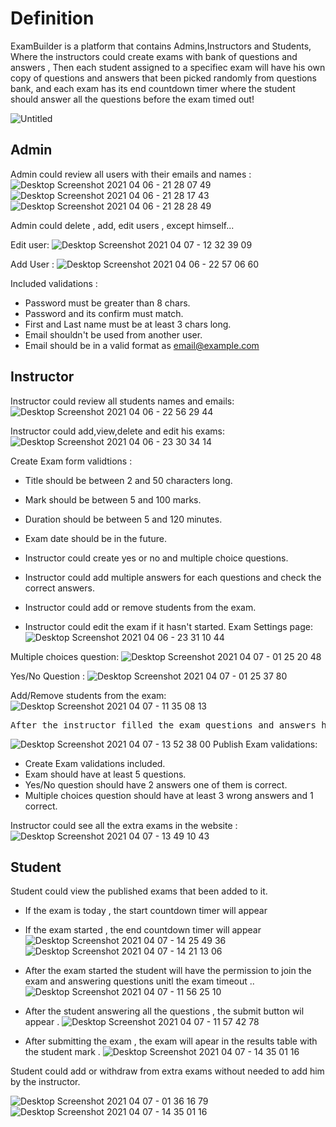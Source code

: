 <h1>Definition</h1>
ExamBuilder is a platform that contains Admins,Instructors and Students, Where the instructors could create exams with bank of questions and answers ,
Then each student assigned to a specifiec exam will have his own copy of questions and answers that been picked randomly from questions bank,
and each exam has its end countdown timer where the student should answer all the questions before the exam timed out!


![Untitled](https://user-images.githubusercontent.com/74168043/113865173-78b57f00-97b4-11eb-85b3-9102d7a9ea20.png)

<h2>Admin</h2>

Admin could review all users with their emails and names :
![Desktop Screenshot 2021 04 06 - 21 28 07 49](https://user-images.githubusercontent.com/74168043/113844215-ed7cbf00-979c-11eb-8428-bcfaa10a1a99.png)
![Desktop Screenshot 2021 04 06 - 21 28 17 43](https://user-images.githubusercontent.com/74168043/113844235-f1a8dc80-979c-11eb-9fda-a66941db2c73.png)
![Desktop Screenshot 2021 04 06 - 21 28 28 49](https://user-images.githubusercontent.com/74168043/113844248-f40b3680-979c-11eb-8b88-0520b891575b.png)

Admin could delete , add, edit users , except himself...

Edit user:
![Desktop Screenshot 2021 04 07 - 12 32 39 09](https://user-images.githubusercontent.com/74168043/113844692-6f6ce800-979d-11eb-8321-5da12c390261.png)

Add User :
![Desktop Screenshot 2021 04 06 - 22 57 06 60](https://user-images.githubusercontent.com/74168043/113844834-94f9f180-979d-11eb-9452-3283632f4430.png)

 Included validations :
- Password must be greater than 8 chars.
- Password and its confirm must match.
- First and Last name must be at least 3 chars long.
- Email shouldn't be used from another user.
- Email should be in a valid format as email@example.com

<h2>Instructor</h2>

Instructor could review all students names and emails:
![Desktop Screenshot 2021 04 06 - 22 56 29 44](https://user-images.githubusercontent.com/74168043/113845779-86600a00-979e-11eb-930f-1ab6532a821c.png)

Instructor could add,view,delete and edit his exams:
![Desktop Screenshot 2021 04 06 - 23 30 34 14](https://user-images.githubusercontent.com/74168043/113847322-089cfe00-97a0-11eb-91f4-e6aa8cf2c8e3.png)

Create Exam form validtions :
 - Title should be between 2 and 50 characters long.
 - Mark should be between 5 and 100 marks.
 - Duration should be between 5 and 120 minutes.
 - Exam date should be in the future.

- Instructor could create yes or no and multiple choice questions.
- Instructor could add multiple answers for each questions and check the correct answers.
- Instructor could add or remove students from the exam.
- Instructor could edit the exam if it hasn't started.
Exam Settings page:
![Desktop Screenshot 2021 04 06 - 23 31 10 44](https://user-images.githubusercontent.com/74168043/113850087-c6c18700-97a2-11eb-8706-db75bf821dd4.png)

Multiple choices question:
![Desktop Screenshot 2021 04 07 - 01 25 20 48](https://user-images.githubusercontent.com/74168043/113853607-8401ae00-97a6-11eb-9d72-3b119f18a985.png)

Yes/No Question :
![Desktop Screenshot 2021 04 07 - 01 25 37 80](https://user-images.githubusercontent.com/74168043/113853760-b57a7980-97a6-11eb-984c-a9ef5dc9f87c.png)

Add/Remove students from the exam:
![Desktop Screenshot 2021 04 07 - 11 35 08 13](https://user-images.githubusercontent.com/74168043/113854011-07230400-97a7-11eb-8557-3b0928c915a0.png)

<pre>After the instructor filled the exam questions and answers he could publish the exam so it could be shown by students</pre>
![Desktop Screenshot 2021 04 07 - 13 52 38 00](https://user-images.githubusercontent.com/74168043/113855301-8d8c1580-97a8-11eb-83d8-22ed095fd53b.png)
Publish Exam validations:
- Create Exam validations included.
- Exam should have at least 5 questions.
- Yes/No question should have 2 answers one of them is correct.
- Multiple choices question should have at least 3 wrong answers and 1 correct.

Instructor could see all the extra exams in the website :
![Desktop Screenshot 2021 04 07 - 13 49 10 43](https://user-images.githubusercontent.com/74168043/113854977-28d0bb00-97a8-11eb-93b5-4fdf1c187985.png)

<h2>Student</h2>

Student could view the published exams that been added to it.
 * If the exam is today , the start countdown timer will appear
 * If the exam started , the end countdown timer will appear
![Desktop Screenshot 2021 04 07 - 14 25 49 36](https://user-images.githubusercontent.com/74168043/113859150-40f70900-97ad-11eb-8b9b-e03116e5bca1.png)
![Desktop Screenshot 2021 04 07 - 14 21 13 06](https://user-images.githubusercontent.com/74168043/113859168-448a9000-97ad-11eb-911e-232cce0eeb93.png)
* After the exam started the student will have the permission to join the exam and answering questions unitl the exam timeout .. 
![Desktop Screenshot 2021 04 07 - 11 56 25 10](https://user-images.githubusercontent.com/74168043/113859519-aa771780-97ad-11eb-8442-b4d18460a352.png)
* After the student answering all the questions , the submit button wil appear .
![Desktop Screenshot 2021 04 07 - 11 57 42 78](https://user-images.githubusercontent.com/74168043/113859703-e316f100-97ad-11eb-928d-3db6d9a01d6e.png)

* After submitting the exam , the exam will apear in the results table with the student mark .
![Desktop Screenshot 2021 04 07 - 14 35 01 16](https://user-images.githubusercontent.com/74168043/113860266-81a35200-97ae-11eb-8e56-63e10b500f0f.png)

Student could add or withdraw from extra exams without needed to add him by the instructor.

![Desktop Screenshot 2021 04 07 - 01 36 16 79](https://user-images.githubusercontent.com/74168043/113860716-05f5d500-97af-11eb-8d95-3b8625bd1ae3.png)
![Desktop Screenshot 2021 04 07 - 14 35 01 16](https://user-images.githubusercontent.com/74168043/113860763-15751e00-97af-11eb-929b-8ea1e3492b8b.png)






